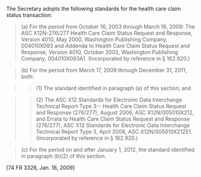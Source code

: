 The Secretary adopts the following standards for the health care claim status transaction:
 
> (a) For the period from October 16, 2003 through March 16, 2009: The ASC X12N-276/277 Health Care Claim Status Request and Response, Version 4010, May 2000, Washington Publishing Company, 004010X093 and Addenda to Health Care Claim Status Request and Response, Version 4010, October 2002, Washington Publishing Company, 004010X093A1. (Incorporated by reference in § 162.920.)

> (b) For the period from March 17, 2009 through December 31, 2011, both:

> > (1) The standard identified in paragraph (a) of this section; and

> > (2) The ASC X12 Standards for Electronic Data Interchange Technical Report Type 3-- Health Care Claim Status Request and Response (276/277), August 2006, ASC X12N/005010X212, and Errata to Health Care Claim Status Request and Response (276/277), ASC X12 Standards for Electronic Data Interchange Technical Report Type 3, April 2008, ASC X12N/005010X212E1. (Incorporated by reference in § 162.920.)

> &#40;c) For the period on and after January 1, 2012, the standard identified in paragraph (b)(2) of this section.

[74 FR 3326, Jan. 16, 2009]
